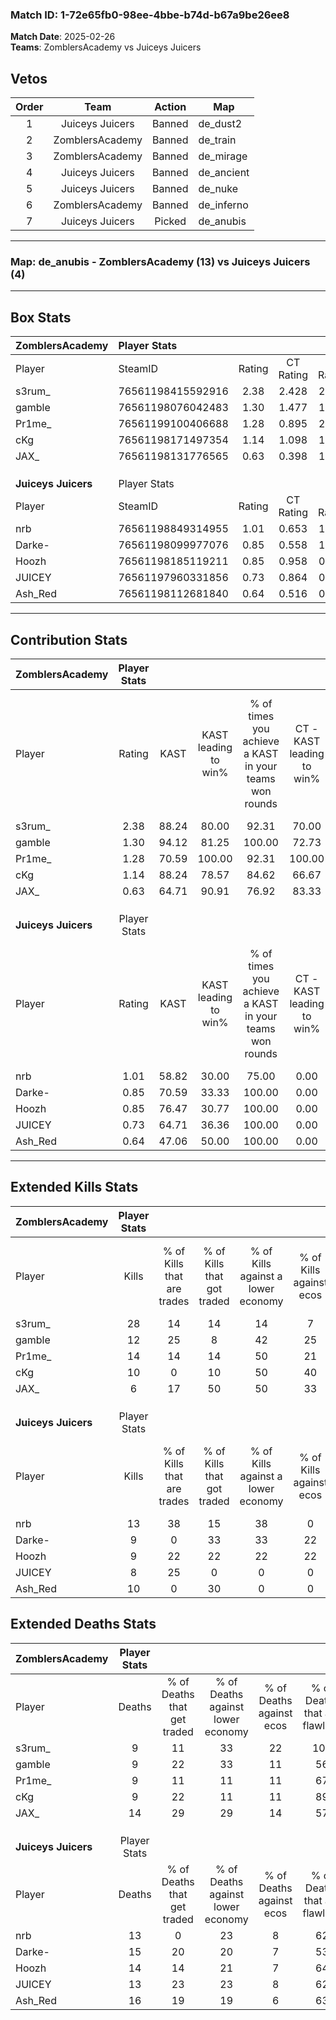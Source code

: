 ### Match ID: 1-72e65fb0-98ee-4bbe-b74d-b67a9be26ee8  
**Match Date**: 2025-02-26  
**Teams**: ZomblersAcademy vs Juiceys Juicers  

## Vetos  

| Order | Team | Action | Map |
| :---: | :--: | :----: | --- |
| 1 | Juiceys Juicers | Banned | de_dust2 |
| 2 | ZomblersAcademy | Banned | de_train |
| 3 | ZomblersAcademy | Banned | de_mirage |
| 4 | Juiceys Juicers | Banned | de_ancient |
| 5 | Juiceys Juicers | Banned | de_nuke |
| 6 | ZomblersAcademy | Banned | de_inferno |
| 7 | Juiceys Juicers | Picked | de_anubis |

---  

### **Map**: de_anubis - ZomblersAcademy (13) vs Juiceys Juicers (4)  
---  

## Box Stats  

| **ZomblersAcademy** | Player Stats      |        |           |          |       |       |       |         |        |      |     |
| :- | :- | :-: | :-: | :-: | :-: | :-: | :-: | :-: | :-: | :-: | :-: |
| Player              | SteamID           | Rating | CT Rating | T Rating | KAST  |  ADR  | Kills | Assists | Deaths | K/D  | HS% |
| s3rum_              | 76561198415592916 |  2.38  |   2.428   |  2.367   | 88.24 | 158.9 |  28   |    4    |   9    | 3.11 | 64  |
| gamble              | 76561198076042483 |  1.30  |   1.477   |  1.451   | 94.12 | 64.4  |  12   |    3    |   9    | 1.33 | 16  |
| Pr1me_              | 76561199100406688 |  1.28  |   0.895   |  2.357   | 70.59 | 81.7  |  14   |    2    |   9    | 1.56 | 50  |
| cKg                 | 76561198171497354 |  1.14  |   1.098   |  1.303   | 88.24 | 62.7  |  10   |    1    |   9    | 1.11 | 40  |
| JAX_                | 76561198131776565 |  0.63  |   0.398   |  1.599   | 64.71 | 57.7  |   6   |    7    |   14   | 0.43 | 66  |
|                     |                   |        |           |          |       |       |       |         |        |      |     |
|                     |                   |        |           |          |       |       |       |         |        |      |     |
|                     |                   |        |           |          |       |       |       |         |        |      |     |
| **Juiceys Juicers** | Player Stats      |        |           |          |       |       |       |         |        |      |     |
| Player              | SteamID           | Rating | CT Rating | T Rating | KAST  |  ADR  | Kills | Assists | Deaths | K/D  | HS% |
| nrb                 | 76561198849314955 |  1.01  |   0.653   |  1.158   | 58.82 | 79.2  |  13   |    2    |   13   | 1.00 | 23  |
| Darke-              | 76561198099977076 |  0.85  |   0.558   |  1.112   | 70.59 | 75.7  |   9   |    8    |   15   | 0.60 | 55  |
| Hoozh               | 76561198185119211 |  0.85  |   0.958   |  0.896   | 76.47 | 59.3  |   9   |    4    |   14   | 0.64 | 44  |
| JUICEY              | 76561197960331856 |  0.73  |   0.864   |  0.807   | 64.71 | 54.0  |   8   |    4    |   13   | 0.62 | 50  |
| Ash_Red             | 76561198112681840 |  0.64  |   0.516   |  0.827   | 47.06 | 64.6  |  10   |    4    |   16   | 0.63 | 70  |
---  

## Contribution Stats  

| **ZomblersAcademy** | Player Stats |       |                      |                                                        |                           |                                                             |                          |                                                            |
| :- | :-: | :-: | :-: | :-: | :-: | :-: | :-: | :-: |
| Player              |    Rating    | KAST  | KAST leading to win% | % of times you achieve a KAST in your teams won rounds | CT - KAST leading to win% | CT - % of times you achieve a KAST in your teams won rounds | T - KAST leading to win% | T - % of times you achieve a KAST in your teams won rounds |
| s3rum_              |     2.38     | 88.24 |        80.00         |                         92.31                          |           70.00           |                            87.50                            |          100.00          |                           100.00                           |
| gamble              |     1.30     | 94.12 |        81.25         |                         100.00                         |           72.73           |                           100.00                            |          100.00          |                           100.00                           |
| Pr1me_              |     1.28     | 70.59 |        100.00        |                         92.31                          |          100.00           |                            87.50                            |          100.00          |                           100.00                           |
| cKg                 |     1.14     | 88.24 |        78.57         |                         84.62                          |           66.67           |                            75.00                            |          100.00          |                           100.00                           |
| JAX_                |     0.63     | 64.71 |        90.91         |                         76.92                          |           83.33           |                            62.50                            |          100.00          |                           100.00                           |
|                     |              |       |                      |                                                        |                           |                                                             |                          |                                                            |
|                     |              |       |                      |                                                        |                           |                                                             |                          |                                                            |
|                     |              |       |                      |                                                        |                           |                                                             |                          |                                                            |
| **Juiceys Juicers** | Player Stats |       |                      |                                                        |                           |                                                             |                          |                                                            |
| Player              |    Rating    | KAST  | KAST leading to win% | % of times you achieve a KAST in your teams won rounds | CT - KAST leading to win% | CT - % of times you achieve a KAST in your teams won rounds | T - KAST leading to win% | T - % of times you achieve a KAST in your teams won rounds |
| nrb                 |     1.01     | 58.82 |        30.00         |                         75.00                          |           0.00            |                            0.00                             |          42.86           |                           75.00                            |
| Darke-              |     0.85     | 70.59 |        33.33         |                         100.00                         |           0.00            |                            0.00                             |          44.44           |                           100.00                           |
| Hoozh               |     0.85     | 76.47 |        30.77         |                         100.00                         |           0.00            |                            0.00                             |          40.00           |                           100.00                           |
| JUICEY              |     0.73     | 64.71 |        36.36         |                         100.00                         |           0.00            |                            0.00                             |          57.14           |                           100.00                           |
| Ash_Red             |     0.64     | 47.06 |        50.00         |                         100.00                         |           0.00            |                            0.00                             |          66.67           |                           100.00                           |
---  

## Extended Kills Stats  

| **ZomblersAcademy** | Player Stats |                            |                            |                                    |                         |                              |                                 |                                       |                    |           |
| :- | :-: | :-: | :-: | :-: | :-: | :-: | :-: | :-: | :-: | :-: |
| Player              |    Kills     | % of Kills that are trades | % of Kills that got traded | % of Kills against a lower economy | % of Kills against ecos | % of Kills that are flawless | % of Kills that are close duels | % of Kills that are assisted by flash | Pistol Round Kills | AWP Kills |
| s3rum_              |      28      |             14             |             14             |                 14                 |            7            |              54              |                0                |                   0                   |         1          |     0     |
| gamble              |      12      |             25             |             8              |                 42                 |           25            |             100              |                0                |                   0                   |         1          |     0     |
| Pr1me_              |      14      |             14             |             14             |                 50                 |           21            |              64              |               14                |                   0                   |         3          |     0     |
| cKg                 |      10      |             0              |             10             |                 50                 |           40            |              50              |                0                |                   0                   |         2          |     5     |
| JAX_                |      6       |             17             |             50             |                 50                 |           33            |              50              |                0                |                  17                   |         1          |     0     |
|                     |              |                            |                            |                                    |                         |                              |                                 |                                       |                    |           |
|                     |              |                            |                            |                                    |                         |                              |                                 |                                       |                    |           |
|                     |              |                            |                            |                                    |                         |                              |                                 |                                       |                    |           |
| **Juiceys Juicers** | Player Stats |                            |                            |                                    |                         |                              |                                 |                                       |                    |           |
| Player              |    Kills     | % of Kills that are trades | % of Kills that got traded | % of Kills against a lower economy | % of Kills against ecos | % of Kills that are flawless | % of Kills that are close duels | % of Kills that are assisted by flash | Pistol Round Kills | AWP Kills |
| nrb                 |      13      |             38             |             15             |                 38                 |            0            |              77              |                8                |                   0                   |         0          |     0     |
| Darke-              |      9       |             0              |             33             |                 33                 |           22            |              67              |                0                |                   0                   |         1          |     0     |
| Hoozh               |      9       |             22             |             22             |                 22                 |           22            |              78              |               11                |                   0                   |         3          |     2     |
| JUICEY              |      8       |             25             |             0              |                 0                  |            0            |              88              |                0                |                   0                   |         2          |     0     |
| Ash_Red             |      10      |             0              |             30             |                 0                  |            0            |              50              |               10                |                  10                   |         3          |     0     |
## Extended Deaths Stats  

| **ZomblersAcademy** | Player Stats |                             |                                   |                          |                               |                            |                           |               |
| :- | :-: | :-: | :-: | :-: | :-: | :-: | :-: | :-: |
| Player              |    Deaths    | % of Deaths that get traded | % of Deaths against lower economy | % of Deaths against ecos | % of Deaths that are flawless | % of Deaths that are close | % of Deaths while blinded | Deaths to AWP |
| s3rum_              |      9       |             11              |                33                 |            22            |              100              |             0              |             0             |       0       |
| gamble              |      9       |             22              |                33                 |            11            |              56               |             0              |             0             |       0       |
| Pr1me_              |      9       |             11              |                11                 |            11            |              67               |             22             |            11             |       0       |
| cKg                 |      9       |             22              |                11                 |            11            |              89               |             0              |             0             |       1       |
| JAX_                |      14      |             29              |                29                 |            14            |              57               |             7              |             0             |       1       |
|                     |              |                             |                                   |                          |                               |                            |                           |               |
|                     |              |                             |                                   |                          |                               |                            |                           |               |
|                     |              |                             |                                   |                          |                               |                            |                           |               |
| **Juiceys Juicers** | Player Stats |                             |                                   |                          |                               |                            |                           |               |
| Player              |    Deaths    | % of Deaths that get traded | % of Deaths against lower economy | % of Deaths against ecos | % of Deaths that are flawless | % of Deaths that are close | % of Deaths while blinded | Deaths to AWP |
| nrb                 |      13      |              0              |                23                 |            8             |              62               |             8              |             0             |       0       |
| Darke-              |      15      |             20              |                20                 |            7             |              53               |             0              |             0             |       2       |
| Hoozh               |      14      |             14              |                21                 |            7             |              64               |             0              |             7             |       0       |
| JUICEY              |      13      |             23              |                23                 |            8             |              62               |             8              |             0             |       1       |
| Ash_Red             |      16      |             19              |                19                 |            6             |              63               |             0              |             0             |       2       |
